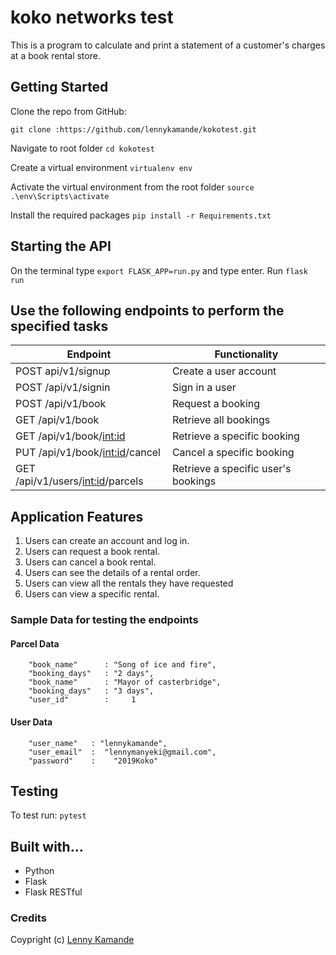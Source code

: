 # koko networks test
This is a program to calculate and print a statement of a customer's charges at a book rental store.


## Getting Started
Clone the repo from GitHub:
    
    git clone :https://github.com/lennykamande/kokotest.git

Navigate to root folder
    `cd kokotest`

Create a virtual environment
    `virtualenv env`

Activate the virtual environment from the root folder
    `source .\env\Scripts\activate`

Install the required packages
    `pip install -r Requirements.txt`

## Starting the API

On the terminal type `export FLASK_APP=run.py` and type enter. Run `flask run`

## Use the following endpoints to perform the specified tasks
		 
| 	Endpoint                              | Functionality                                                  
| ----------------------------------------| -----------------------------------------------| 
| POST api/v1/signup                      | Create a user account                          |        
| POST /api/v1/signin                     | Sign in a user                                 |
| POST /api/v1/book                       | Request a booking                              |
| GET /api/v1/book                        | Retrieve all bookings                          | 
| GET /api/v1/book/<int:id>               | Retrieve a specific booking                    |
|PUT /api/v1/book/<int:id>/cancel	      | Cancel a specific booking                      |
|GET /api/v1/users/<int:id>/parcels       | Retrieve a specific user's bookings            |


## Application Features

1. Users can create an account and log in.
2. Users can request a book rental.
3. Users can cancel a book rental.
4. Users can see the details of a rental order.
5. Users can view all the rentals they have requested
6. Users can view a specific rental.

### Sample Data for testing the endpoints

#### Parcel Data
            
        "book_name" 	 : "Song of ice and fire",
        "booking_days"   : "2 days",
        "book_name"      : "Mayor of casterbridge",
        "booking_days" 	 : "3 days",
        "user_id"        :     1   

#### User Data
            
        "user_name"   : "lennykamande",
        "user_email"  :  "lennymanyeki@gmail.com",
        "password"    :    "2019Koko"      
                                                
## Testing

To test run: `pytest`

## Built with...

* Python
* Flask
* Flask RESTful

### Credits
Coypright (c) [Lenny Kamande](https://github.com/lennykamande)